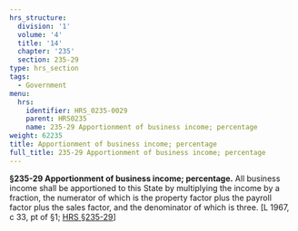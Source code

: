 ```yaml
---
hrs_structure:
  division: '1'
  volume: '4'
  title: '14'
  chapter: '235'
  section: 235-29
type: hrs_section
tags:
  - Government
menu:
  hrs:
    identifier: HRS_0235-0029
    parent: HRS0235
    name: 235-29 Apportionment of business income; percentage
weight: 62235
title: Apportionment of business income; percentage
full_title: 235-29 Apportionment of business income; percentage
---
```

**§235-29 Apportionment of business income; percentage.** All business income shall be apportioned to this State by multiplying the income by a fraction, the numerator of which is the property factor plus the payroll factor plus the sales factor, and the denominator of which is three. [L 1967, c 33, pt of §1; [HRS §235-29](/title-14/chapter-235/section-235-29/)]